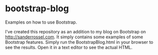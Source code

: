 # bootstrap-blog
Examples on how to use Bootstrap.

I've created this repository as an addition to my blog on Bootstrap on http://sanderrossel.com.
It simply contains some examples of some Bootstrap features.
Simply run the BootstrapBlog.html in your browser to see the results. Open it in a text editor to see the actual HTML.
